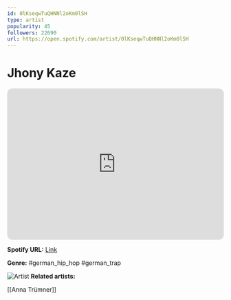 ```yaml
---
id: 0lKseqwTuQHNNl2oKm0lSH
type: artist
popularity: 45
followers: 22690
url: https://open.spotify.com/artist/0lKseqwTuQHNNl2oKm0lSH
---
```

# Jhony Kaze

<iframe style="border-radius:12px" src="https://open.spotify.com/embed/artist/0lKseqwTuQHNNl2oKm0lSH" width="100%" height="352" frameBorder="0" allowfullscreen="" allow="autoplay; clipboard-write; encrypted-media; fullscreen; picture-in-picture" loading="lazy"></iframe>

**Spotify URL:** [Link](https://open.spotify.com/artist/0lKseqwTuQHNNl2oKm0lSH)

**Genre:**  #german_hip_hop #german_trap

![Artist](https://i.scdn.co/image/ab6761610000e5eb4024afc6319dd61f6428811d)
**Related artists:**

[[Anna Trümner]]
